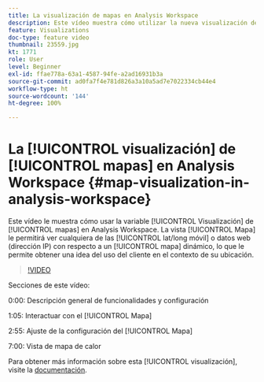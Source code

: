 ```yaml
---
title: La visualización de mapas en Analysis Workspace
description: Este vídeo muestra cómo utilizar la nueva visualización de mapas en Analysis Workspace. La vista Mapa le permite ver datos móviles (lat/long) o web (direcciones IP) con un mapa dinámico, lo que le permite hacerse una idea del uso del cliente en el contexto de su ubicación.
feature: Visualizations
doc-type: feature video
thumbnail: 23559.jpg
kt: 1771
role: User
level: Beginner
exl-id: ffae778a-63a1-4587-94fe-a2ad16931b3a
source-git-commit: ad0fa7f4e781d826a3a10a5ad7e7022334cb44e4
workflow-type: ht
source-wordcount: '144'
ht-degree: 100%

---
```


# La [!UICONTROL visualización] de [!UICONTROL mapas] en Analysis Workspace {#map-visualization-in-analysis-workspace}

Este vídeo le muestra cómo usar la variable [!UICONTROL Visualización] de [!UICONTROL mapas] en Analysis Workspace. La vista [!UICONTROL Mapa] le permitirá ver cualquiera de las [!UICONTROL lat/long móvil] o datos web (dirección IP) con respecto a un [!UICONTROL mapa] dinámico, lo que le permite obtener una idea del uso del cliente en el contexto de su ubicación.

>[!VIDEO](https://video.tv.adobe.com/v/23559/?quality=12)

Secciones de este vídeo:

0:00: Descripción general de funcionalidades y configuración

1:05: Interactuar con el [!UICONTROL Mapa]

2:55: Ajuste de la configuración del [!UICONTROL Mapa]

7:00: Vista de mapa de calor

Para obtener más información sobre esta [!UICONTROL visualización], visite la [documentación](https://experienceleague.adobe.com/docs/analytics/analyze/analysis-workspace/visualizations/map-visualization.html?lang=es).
